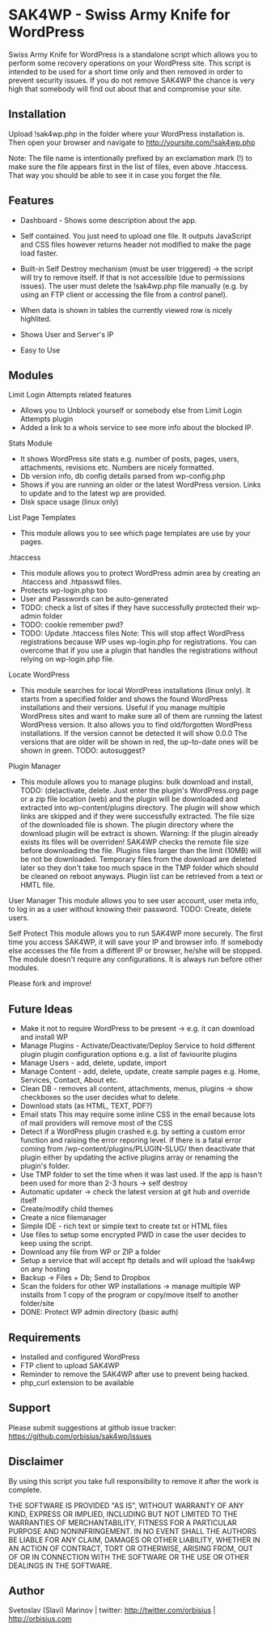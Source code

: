 SAK4WP - Swiss Army Knife for WordPress
=======================================

Swiss Army Knife for WordPress is a standalone script which allows you to perform some recovery operations on your WordPress site.
This script is intended to be used for a short time only and then removed in order to prevent security issues.
If you do not remove SAK4WP the chance is very high that somebody will find out about that and compromise your site.

Installation
------------

Upload !sak4wp.php in the folder where your WordPress installation is.
Then open your browser and navigate to http://yoursite.com/!sak4wp.php

Note: The file name is intentionally prefixed by an exclamation mark (!) to make sure the file appears first in the list of files, even above .htaccess.
That way you should be able to see it in case you forget the file.


Features
--------
- Dashboard - Shows some description about the app.

- Self contained. 
	You just need to upload one file. It outputs JavaScript and CSS files however returns header not modified to make the page load faster.

- Built-in Self Destroy mechanism (must be user triggered) -> the script will try to remove itself. 
	If that is not accessible (due to permissions issues). The user must delete the !sak4wp.php file manually 
	(e.g. by using an FTP client or accessing the file from a control panel).

- When data is shown in tables the currently viewed row is nicely highlited.

- Shows User and Server's IP

- Easy to Use


Modules
-------

Limit Login Attempts related features
- Allows you to Unblock yourself or somebody else from Limit Login Attempts plugin
- Added a link to a whois service to see more info about the blocked IP.

Stats Module
- It shows WordPress site stats e.g. number of posts, pages, users, attachments, revisions etc. Numbers are nicely formatted.
- Db version info, db config details parsed from wp-config.php
- Shows if you are running an older or the latest WordPress version. Links to update and to the latest wp are provided. 
- Disk space usage (linux only)

List Page Templates
- This module allows you to see which page templates are use by your pages.
 
.htaccess
- This module allows you to protect WordPress admin area by creating an .htaccess and .htpasswd files.
- Protects wp-login.php too 
- User and Passwords can be auto-generated
- TODO: check a list of sites if they have successfully protected their wp-admin folder
- TODO: cookie remember pwd?
- TODO: Update .htaccess files
Note: This will stop affect WordPress registrations because WP uses wp-login.php for registrations.
You can overcome that if you use a plugin that handles the registrations without relying on wp-login.php file.

Locate WordPress
- This module searches for local WordPress installations (linux only). It starts from a specified folder and shows the found WordPress installations and their versions.
Useful if you manage multiple WordPress sites and want to make sure all of them are running the latest WordPress version.
It also allows you to find old/forgotten WordPress installations. If the version cannot be detected it will show 0.0.0
The versions that are older will be shown in red, the up-to-date ones will be shown in green.
TODO: autosuggest?

Plugin Manager
- This module allows you to manage plugins: bulk download and install, TODO: (de)activate, delete. 
Just enter the plugin's WordPress.org page or a zip file location (web) and the plugin will be downloaded and extracted into wp-content/plugins directory.
The plugin will show which links are skipped and if they were successfully extracted. The file size of the downloaded file is shown.
The plugin directory where the download plugin will be extract is shown. Warning: If the plugin already exists its files will be overriden! 
SAK4WP checks the remote file size before downloading the file. Plugins files larger than the limit (10MB) will be not be downloaded.
Temporary files from the download are deleted later so they don't take too much space in the TMP folder which should be cleaned on reboot anyways.
Plugin list can be retrieved from a text or HMTL file.

User Manager
This module allows you to see user account, user meta info, to log in as a user without knowing their password. TODO: Create, delete users.

Self Protect
This module allows you to run SAK4WP more securely. The first time you access SAK4WP, it will save your IP and browser info.
If somebody else accesses the file from a different IP or browser, he/she will be stopped.
The module doesn't require any configurations. It is always run before other modules.


Please fork and improve!

Future Ideas
------------
- Make it not to require WordPress to be present -> e.g. it can download and install WP
- Manage Plugins - Activate/Deactivate/Deploy
	Service to hold different plugin plugin configuration options e.g. a list of faviourite plugins
- Manage Users - add, delete, update, import
- Manage Content - add, delete, update, create sample pages e.g. Home, Services, Contact, About etc.
- Clean DB - removes all content, attachments, menus, plugins -> show checkboxes so the user decides what to delete.
- Download stats (as HTML, TEXT, PDF?)
- Email stats
	This may require some inline CSS in the email because lots of mail providers will remove most of the CSS
- Detect if a WordPress plugin crashed e.g. by setting a custom error function and raising the error reporing level.
	if there is a fatal error coming from /wp-content/plugins/PLUGIN-SLUG/ then deactivate that plugin either by updating 
	the active plugins array or renaming the plugin's folder.
- Use TMP folder to set the time when it was last used. If the app is hasn't been used for more than 2-3 hours -> self destroy
- Automatic updater -> check the latest version at git hub and override itself
- Create/modify child themes
- Create a nice filemanager
- Simple IDE - rich text or simple text to create txt or HTML files
- Use files to setup some encrypted PWD in case the user decides to keep using the script.
- Download any file from WP or ZIP a folder
- Setup a service that will accept ftp details and will upload the !sak4wp on any hosting
- Backup -> Files + Db; Send to Dropbox
- Scan the folders for other WP installations -> manage multiple WP installs from 1 copy of the program or copy/move itself to another folder/site
- DONE: Protect WP admin directory (basic auth)


Requirements
------------

- Installed and configured WordPress
- FTP client to upload SAK4WP
- Reminder to remove the SAK4WP after use to prevent being hacked.
- php_curl extension to be available


Support
-------

Please submit suggestions at github issue tracker: https://github.com/orbisius/sak4wp/issues


Disclaimer
----------

By using this script you take full responsibility to remove it after the work is complete.

THE SOFTWARE IS PROVIDED "AS IS", WITHOUT WARRANTY OF ANY KIND,
EXPRESS OR IMPLIED, INCLUDING BUT NOT LIMITED TO THE WARRANTIES OF
MERCHANTABILITY, FITNESS FOR A PARTICULAR PURPOSE AND NONINFRINGEMENT.
IN NO EVENT SHALL THE AUTHORS BE LIABLE FOR ANY CLAIM, DAMAGES OR
OTHER LIABILITY, WHETHER IN AN ACTION OF CONTRACT, TORT OR OTHERWISE,
ARISING FROM, OUT OF OR IN CONNECTION WITH THE SOFTWARE OR THE USE OR
OTHER DEALINGS IN THE SOFTWARE.

Author
------

Svetoslav (Slavi) Marinov | twitter: http://twitter.com/orbisius | http://orbisius.com

